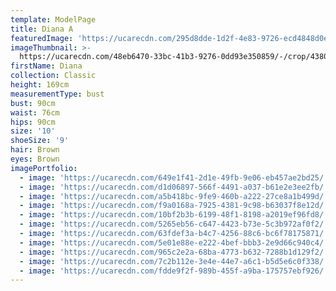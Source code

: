 ```yaml
---
template: ModelPage
title: Diana A
featuredImage: 'https://ucarecdn.com/295d8dde-1d2f-4e83-9726-ecd4848d0ec7/'
imageThumbnail: >-
  https://ucarecdn.com/48eb6470-33bc-41b3-9276-0dd93e350859/-/crop/4380x5951/600,466/-/preview/
firstName: Diana
collection: Classic
height: 169cm
measurementType: bust
bust: 90cm
waist: 76cm
hips: 90cm
size: '10'
shoeSize: '9'
hair: Brown
eyes: Brown
imagePortfolio:
  - image: 'https://ucarecdn.com/649e1f41-2d1e-49fb-9e06-eb457ae2bd25/'
  - image: 'https://ucarecdn.com/d1d06897-566f-4491-a037-b61e2e3ee2fb/'
  - image: 'https://ucarecdn.com/a5b418bc-9fe9-460b-a222-27ce8a1b499d/'
  - image: 'https://ucarecdn.com/f9a0168a-7925-4381-9c98-b63037f8e12d/'
  - image: 'https://ucarecdn.com/10bf2b3b-6199-48f1-8198-a2019ef96fd8/'
  - image: 'https://ucarecdn.com/5265eb56-c647-4423-b73e-5c3b972af0f2/'
  - image: 'https://ucarecdn.com/63fdef3a-b4c7-4256-88c6-bc6f78175871/'
  - image: 'https://ucarecdn.com/5e01e88e-e222-4bef-bbb3-2e9d66c940c4/'
  - image: 'https://ucarecdn.com/965c2e2a-68ba-4773-b632-7288b1d129f2/'
  - image: 'https://ucarecdn.com/7c2b112e-3e4e-44e7-a6c1-b5d5e6c0f338/'
  - image: 'https://ucarecdn.com/fdde9f2f-989b-455f-a9ba-175757ebf926/'
---
```


